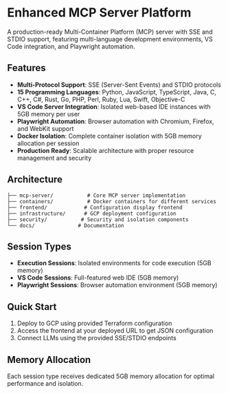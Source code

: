 # Enhanced MCP Server Platform

A production-ready Multi-Container Platform (MCP) server with SSE and STDIO support, featuring multi-language development environments, VS Code integration, and Playwright automation.

## Features

- **Multi-Protocol Support**: SSE (Server-Sent Events) and STDIO protocols
- **15 Programming Languages**: Python, JavaScript, TypeScript, Java, C, C++, C#, Rust, Go, PHP, Perl, Ruby, Lua, Swift, Objective-C
- **VS Code Server Integration**: Isolated web-based IDE instances with 5GB memory per user
- **Playwright Automation**: Browser automation with Chromium, Firefox, and WebKit support
- **Docker Isolation**: Complete container isolation with 5GB memory allocation per session
- **Production Ready**: Scalable architecture with proper resource management and security

## Architecture

```
├── mcp-server/           # Core MCP server implementation
├── containers/           # Docker containers for different services
├── frontend/            # Configuration display frontend
├── infrastructure/      # GCP deployment configuration
├── security/           # Security and isolation components
└── docs/              # Documentation
```

## Session Types

- **Execution Sessions**: Isolated environments for code execution (5GB memory)
- **VS Code Sessions**: Full-featured web IDE (5GB memory)
- **Playwright Sessions**: Browser automation environment (5GB memory)

## Quick Start

1. Deploy to GCP using provided Terraform configuration
2. Access the frontend at your deployed URL to get JSON configuration
3. Connect LLMs using the provided SSE/STDIO endpoints

## Memory Allocation

Each session type receives dedicated 5GB memory allocation for optimal performance and isolation.

